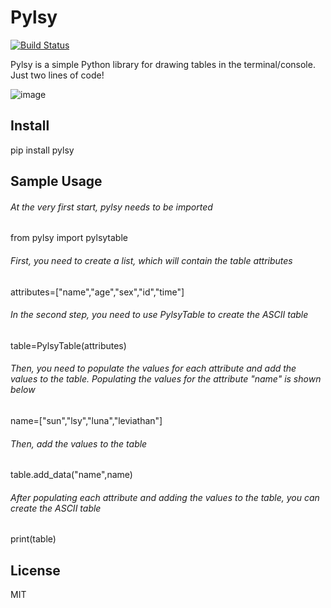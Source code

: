 #  Pylsy

[![Build Status](https://travis-ci.org/Leviathan1995/Pylsy.svg?branch=master)](https://travis-ci.org/Leviathan1995/Pylsy)

Pylsy is a simple Python library for drawing tables in the terminal/console. Just two lines of code! 

 ![image](https://raw.githubusercontent.com/Leviathan1995/Pylsy/master/pzi/span.png)
 

<h2>Install</h2>
       pip install pylsy

<h2>Sample Usage</h2>
<h6>At the very first start, pylsy needs to be imported</h6>
       from pylsy import pylsytable
<h6>First, you need to create a list, which will contain the table attributes</h6>
       attributes=["name","age","sex","id","time"]
<h6>In the second step, you need to use PylsyTable to create the ASCII table </h6>
       table=PylsyTable(attributes)
<h6>Then, you need to populate the values for each attribute and add the values to the table. Populating the values for the attribute "name" is shown below</h6>
       name=["sun","lsy","luna","leviathan"]
<h6>Then, add the values to the table </h6>
       table.add_data("name",name)
<h6>After populating each attribute and adding the values to the table, you can create the ASCII table</h6>
       print(table)

<h2>License</h2>
       MIT




